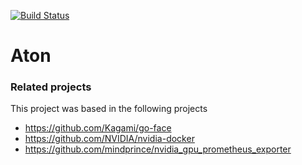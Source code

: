 [![Build Status](https://ci.xeito.dev/api/badges/eloylp/aton/status.svg)](https://ci.xeito.dev/eloylp/aton)

# Aton



### Related projects
This project was based in the following projects
* https://github.com/Kagami/go-face
* https://github.com/NVIDIA/nvidia-docker
* https://github.com/mindprince/nvidia_gpu_prometheus_exporter